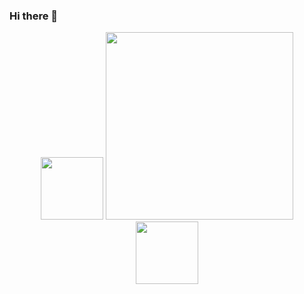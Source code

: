 ### Hi there 👋
<div id="header" align="center">
  <img src="https://media.giphy.com/media/O2oAJTVio7H6k9515N/giphy.gif" width="100"/>
  <img src="https://media.giphy.com/media/A6Y5dEYRk75TTolET6/giphy.gif" width="300"/>
  <img src="https://media.giphy.com/media/jIRHDpqdCCaJTpO30c/giphy.gif" width="100"/>
</div>

